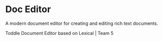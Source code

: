 # Doc Editor

A modern document editor for creating and editing rich text documents.

Toddle Document Editor based on Lexical | Team 5
